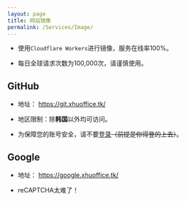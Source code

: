 ```yaml
---
layout: page
title: 网站镜像
permalink: /Services/Image/
---
```


- 使用`Cloudflare Workers`进行镜像，服务在线率100%。

- 每日全球请求次数为100,000次，请谨慎使用。

## GitHub

- 地址： <https://git.xhuoffice.tk/>

- 地区限制：除**韩国**以外均可访问。

- 为保障您的账号安全，请不要[登录](https://git.xhuoffice.tk/login/ "明知故犯")~~（前提是你得登的上去）~~。

## Google

- 地址： <https://google.xhuoffice.tk/>

- reCAPTCHA太难了！
